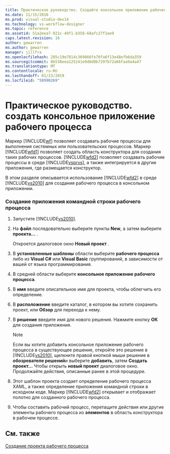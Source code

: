 ```yaml
---
title: Практическое руководство. Создайте консольное приложение рабочего процесса | Документация Майкрософт
ms.date: 11/15/2016
ms.prod: visual-studio-dev14
ms.technology: vs-workflow-designer
ms.topic: reference
ms.assetid: 51a2eea7-921c-49f1-b358-68afc27f1ee9
caps.latest.revision: 16
author: gewarren
ms.author: gewarren
manager: jillfra
ms.openlocfilehash: 285c19e7814c369866fe70fa6f13e48efb6da359
ms.sourcegitcommit: 8b538eea125241e9d6d8b7297b72a66faa9a4a47
ms.translationtype: MT
ms.contentlocale: ru-RU
ms.lasthandoff: 01/23/2019
ms.locfileid: "58990269"
---
```

# <a name="how-to-create-a-workflow-console-application"></a>Практическое руководство. создать консольное приложение рабочего процесса
Маркер [!INCLUDE[wf](../includes/wf-md.md)] позволяет создавать рабочие процессы для выполнения системных или пользовательских процессов. Маркер [!INCLUDE[wfd1](../includes/wfd1-md.md)] позволяет создать область конструктора для создания таких рабочих процессов. [!INCLUDE[wfd2](../includes/wfd2-md.md)] позволяет создавать рабочие процессы в среде [!INCLUDE[vsprvs](../includes/vsprvs-md.md)], а также интегрируется в другие приложения, где размещается конструктор.  
  
 В этом разделе описывается использование [!INCLUDE[wfd2](../includes/wfd2-md.md)] в среде [!INCLUDE[vs2010](../includes/vs2010-md.md)] для создания рабочего процесса в консольном приложении.  
  
### <a name="to-create-a-workflow-console-application"></a>Создание приложения командной строки рабочего процесса  
  
1.  Запустите [!INCLUDE[vs2010](../includes/vs2010-md.md)].  
  
2.  На **файл** последовательно выберите пункты **New**, а затем выберите **проекта...** .  
  
     Откроется диалоговое окно **Новый проект** .  
  
3.  В **установленные шаблоны** области выберите **рабочего процесса** либо из **Visual C#** или **Visual Basic** группирований, в зависимости от вашей от языка программирования.  
  
4.  В средней области выберите **консольное приложение рабочего процесса**.  
  
5.  В **имя** введите описательное имя для проекта, чтобы облегчить его определение.  
  
6.  В **расположение** введите каталог, в котором вы хотите сохранить проект, или **Обзор** для перехода к нему.  
  
7.  В **решение** введите имя для нового решения. Нажмите кнопку **ОК** для создания приложения.  
  
    > [!NOTE]
    >  Если вы хотите добавить консольное приложение рабочего процесса в существующее решение, откройте это решение в [!INCLUDE[vs2010](../includes/vs2010-md.md)], щелкните правой кнопкой мыши решение в **обозревателе решений**и выберите **добавить**, затем  **Создать проект...** Чтобы открыть **новый проект** диалоговое окно. Продолжайте действия, описанные ранее в этой процедуре.  
  
8.  Этот шаблон проекта создает определение рабочего процесса XAML, а также определение приложения командной строки в исходном коде. Маркер [!INCLUDE[wfd2](../includes/wfd2-md.md)] открывает и отображает полотно для созданного рабочего процесса.  
  
9. Чтобы составить рабочий процесс, перетащите действия или другие элементы рабочего процесса из **элементов** в область конструктора в рабочем процессе.  
  
## <a name="see-also"></a>См. также  
 [Создание проекта рабочего процесса](../workflow-designer/creating-a-workflow-project.md)